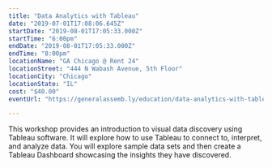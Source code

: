 ```yaml
---
title: "Data Analytics with Tableau"
date: "2019-07-01T17:08:06.645Z"
startDate: "2019-08-01T17:05:33.000Z"
startTime: "6:00pm"
endDate: "2019-08-01T17:05:33.000Z"
endTime: "8:00pm"
locationName: "GA Chicago @ Rent 24"
locationStreet: "444 N Wabash Avenue, 5th Floor"
locationCity: "Chicago"
locationState: "IL"
cost: "$40.00"
eventUrl: "https://generalassemb.ly/education/data-analytics-with-tableau/chicago/78477"

---
```


This workshop provides an introduction to visual data discovery using Tableau software. It will explore how to use Tableau to connect to, interpret, and analyze data. You will explore sample data sets and then create a Tableau Dashboard showcasing the insights they have discovered.

